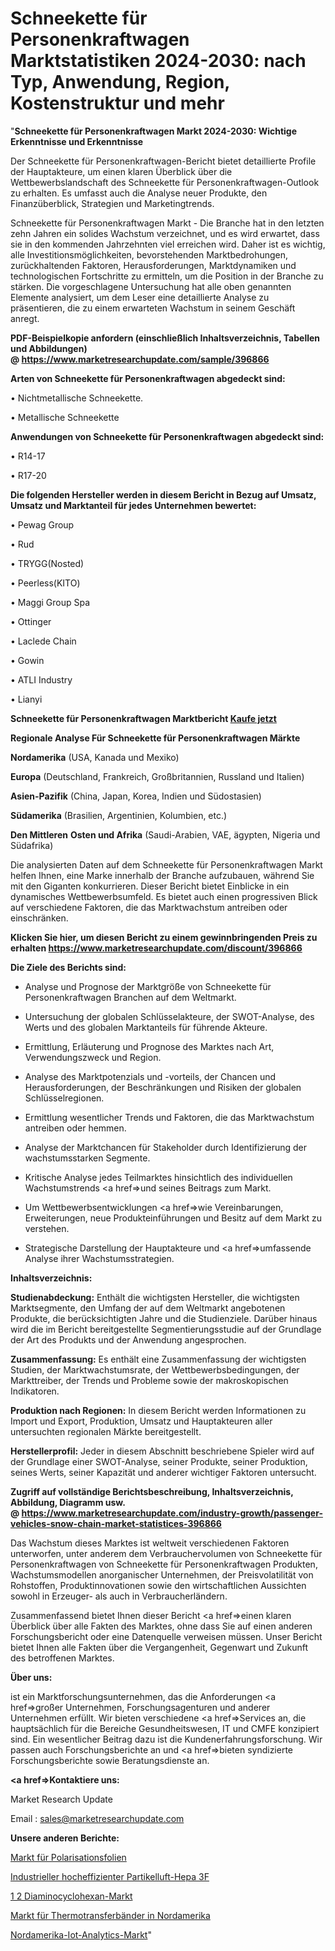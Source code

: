# Schneekette für Personenkraftwagen Marktstatistiken 2024-2030: nach Typ, Anwendung, Region, Kostenstruktur und mehr

"<strong>Schneekette für Personenkraftwagen Markt 2024-2030: Wichtige Erkenntnisse und Erkenntnisse</strong>

Der Schneekette für Personenkraftwagen-Bericht bietet detaillierte Profile der Hauptakteure, um einen klaren Überblick über die Wettbewerbslandschaft des Schneekette für Personenkraftwagen-Outlook zu erhalten. Es umfasst auch die Analyse neuer Produkte, den Finanzüberblick, Strategien und Marketingtrends.

Schneekette für Personenkraftwagen Markt - Die Branche hat in den letzten zehn Jahren ein solides Wachstum verzeichnet, und es wird erwartet, dass sie in den kommenden Jahrzehnten viel erreichen wird. Daher ist es wichtig, alle Investitionsmöglichkeiten, bevorstehenden Marktbedrohungen, zurückhaltenden Faktoren, Herausforderungen, Marktdynamiken und technologischen Fortschritte zu ermitteln, um die Position in der Branche zu stärken. Die vorgeschlagene Untersuchung hat alle oben genannten Elemente analysiert, um dem Leser eine detaillierte Analyse zu präsentieren, die zu einem erwarteten Wachstum in seinem Geschäft anregt.

<strong><b>PDF-Beispielkopie anfordern (einschließlich Inhaltsverzeichnis, Tabellen und Abbildungen) @ </b></strong><strong><a href=https://www.marketresearchupdate.com/sample/396866><strong>https://www.marketresearchupdate.com/sample/396866</u></a></strong></strong>

<strong>Arten von Schneekette für Personenkraftwagen abgedeckt sind:</strong>

• Nichtmetallische Schneekette.

• Metallische Schneekette

<strong>Anwendungen von Schneekette für Personenkraftwagen abgedeckt sind:</strong>

• R14-17

• R17-20

<strong>Die folgenden Hersteller werden in diesem Bericht in Bezug auf Umsatz, Umsatz und Marktanteil für jedes Unternehmen bewertet:</strong>

• Pewag Group

• Rud

• TRYGG(Nosted)

• Peerless(KITO)

• Maggi Group Spa

• Ottinger

• Laclede Chain

• Gowin

• ATLI Industry

• Lianyi

<strong>Schneekette für Personenkraftwagen Marktbericht <a href=https://www.marketresearchupdate.com/buynow/396866>Kaufe jetzt</a></strong>

<strong>Regionale Analyse Für Schneekette für Personenkraftwagen Märkte</strong>

<strong>Nordamerika</strong> (USA, Kanada und Mexiko)

<strong>Europa</strong> (Deutschland, Frankreich, Großbritannien, Russland und Italien)

<strong>Asien-Pazifik</strong> (China, Japan, Korea, Indien und Südostasien)

<strong>Südamerika</strong> (Brasilien, Argentinien, Kolumbien, etc.)

<strong>Den Mittleren</strong> <strong>Osten und Afrika</strong> (Saudi-Arabien, VAE, ägypten, Nigeria und Südafrika)

Die analysierten Daten auf dem Schneekette für Personenkraftwagen Markt helfen Ihnen, eine Marke innerhalb der Branche aufzubauen, während Sie mit den Giganten konkurrieren. Dieser Bericht bietet Einblicke in ein dynamisches Wettbewerbsumfeld. Es bietet auch einen progressiven Blick auf verschiedene Faktoren, die das Marktwachstum antreiben oder einschränken.

<strong>Klicken Sie hier, um diesen Bericht zu einem gewinnbringenden Preis zu erhalten
</strong><strong><a href=https://www.marketresearchupdate.com/discount/396866>https://www.marketresearchupdate.com/discount/396866</b></u></strong></a>

<strong>Die Ziele des Berichts sind:</strong>

- Analyse und Prognose der Marktgröße von Schneekette für Personenkraftwagen Branchen auf dem Weltmarkt.

- Untersuchung der globalen Schlüsselakteure, der SWOT-Analyse, des Werts und des globalen Marktanteils für führende Akteure.

- Ermittlung, Erläuterung und Prognose des Marktes nach Art, Verwendungszweck und Region.

- Analyse des Marktpotenzials und -vorteils, der Chancen und Herausforderungen, der Beschränkungen und Risiken der globalen Schlüsselregionen.

- Ermittlung wesentlicher Trends und Faktoren, die das Marktwachstum antreiben oder hemmen.

- Analyse der Marktchancen für Stakeholder durch Identifizierung der wachstumsstarken Segmente.

- Kritische Analyse jedes Teilmarktes hinsichtlich des individuellen Wachstumstrends <a href=>und</a> seines Beitrags zum Markt.

- Um Wettbewerbsentwicklungen <a href=>wie</a> Vereinbarungen, Erweiterungen, neue Produkteinführungen und Besitz auf dem Markt zu verstehen.

- Strategische Darstellung der Hauptakteure und <a href=>umfas</a>sende Analyse ihrer Wachstumsstrategien.

<strong>Inhaltsverzeichnis:</strong>

<strong>Studienabdeckung:</strong> Enthält die wichtigsten Hersteller, die wichtigsten Marktsegmente, den Umfang der auf dem Weltmarkt angebotenen Produkte, die berücksichtigten Jahre und die Studienziele. Darüber hinaus wird die im Bericht bereitgestellte Segmentierungsstudie auf der Grundlage der Art des Produkts und der Anwendung angesprochen.

<strong>Zusammenfassung:</strong> Es enthält eine Zusammenfassung der wichtigsten Studien, der Marktwachstumsrate, der Wettbewerbsbedingungen, der Markttreiber, der Trends und Probleme sowie der makroskopischen Indikatoren.

<strong>Produktion nach Regionen:</strong> In diesem Bericht werden Informationen zu Import und Export, Produktion, Umsatz und Hauptakteuren aller untersuchten regionalen Märkte bereitgestellt.

<strong>Herstellerprofil:</strong> Jeder in diesem Abschnitt beschriebene Spieler wird auf der Grundlage einer SWOT-Analyse, seiner Produkte, seiner Produktion, seines Werts, seiner Kapazität und anderer wichtiger Faktoren untersucht.

<strong><b>Zugriff auf vollständige Berichtsbeschreibung, Inhaltsverzeichnis, Abbildung, Diagramm usw. @ </b></strong><strong><a href=https://www.marketresearchupdate.com/industry-growth/passenger-vehicles-snow-chain-market-statistices-396866>https://www.marketresearchupdate.com/industry-growth/passenger-vehicles-snow-chain-market-statistices-396866</a></strong>

Das Wachstum dieses Marktes ist weltweit verschiedenen Faktoren unterworfen, unter anderem dem Verbrauchervolumen von Schneekette für Personenkraftwagen von Schneekette für Personenkraftwagen Produkten, Wachstumsmodellen anorganischer Unternehmen, der Preisvolatilität von Rohstoffen, Produktinnovationen sowie den wirtschaftlichen Aussichten sowohl in Erzeuger- als auch in Verbraucherländern.

Zusammenfassend bietet Ihnen dieser Bericht <a href=>einen</a> klaren Überblick über alle Fakten des Marktes, ohne dass Sie auf einen anderen Forschungsbericht oder eine Datenquelle verweisen müssen. Unser Bericht bietet Ihnen alle Fakten über die Vergangenheit, Gegenwart und Zukunft des betroffenen Marktes.

<strong>Über uns:</strong>

 ist ein Marktforschungsunternehmen, das die Anforderungen <a href=>großer</a> Unternehmen, Forschungsagenturen und anderer Unternehmen erfüllt. Wir bieten verschiedene <a href=>Services</a> an, die hauptsächlich für die Bereiche Gesundheitswesen, IT und CMFE konzipiert sind. Ein wesentlicher Beitrag dazu ist die Kundenerfahrungsforschung. Wir passen auch Forschungsberichte an und <a href=>bieten</a> syndizierte Forschungsberichte sowie Beratungsdienste an.

<strong><a href=>Kontaktiere uns:</a></strong>

Market Research Update

Email : sales@marketresearchupdate.com

<strong>Unsere anderen Berichte:</strong>

<a href=https://www.linkedin.com/pulse/polarizer-film-market-demand-future-scope-top>Markt für Polarisationsfolien</a>

<a href=https://www.linkedin.com/pulse/industrial-high-efficiency-particulate-air-hepa-3f>Industrieller hocheffizienter Partikelluft-Hepa 3F</a>

<a href=https://www.linkedin.com/pulse/1-2-diaminocyclohexane-market-size-emerging>1 2 Diaminocyclohexan-Markt</a>

<a href=https://www.linkedin.com/pulse/north-america-thermal-transfer-ribbons-market-2030-industry>Markt für Thermotransferbänder in Nordamerika</a>

<a href=https://www.linkedin.com/pulse/north-america-iot-analytics-market-2023-current-nhabf/>Nordamerika-Iot-Analytics-Markt</a>"
